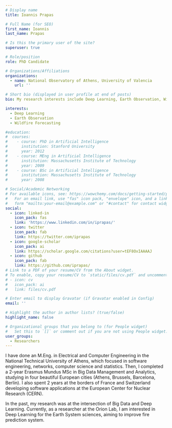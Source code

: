 ```yaml
---
# Display name
title: Ioannis Prapas

# Full Name (for SEO)
first_name: Ioannis
last_name: Prapas

# Is this the primary user of the site?
superuser: true

# Role/position
role: PhD Candidate

# Organizations/Affiliations
organizations:
  - name: National Observatory of Athens, University of Valencia
    url: ''

# Short bio (displayed in user profile at end of posts)
bio: My research interests include Deep Learning, Earth Observation, Wildfire Forecasting, Modeling Earth System Dynamics.

interests:
  - Deep Learning
  - Earth Observation
  - Wildfire Forecasting

#education:
#  courses:
#    - course: PhD in Artificial Intelligence
#      institution: Stanford University
#      year: 2012
#    - course: MEng in Artificial Intelligence
#      institution: Massachusetts Institute of Technology
#      year: 2009
#    - course: BSc in Artificial Intelligence
#      institution: Massachusetts Institute of Technology
#      year: 2008

# Social/Academic Networking
# For available icons, see: https://wowchemy.com/docs/getting-started/page-builder/#icons
#   For an email link, use "fas" icon pack, "envelope" icon, and a link in the
#   form "mailto:your-email@example.com" or "#contact" for contact widget.
social:
  - icon: linked-in
    icon_pack: fas
    link: 'https://www.linkedin.com/in/iprapas/'
  - icon: twitter
    icon_pack: fab
    link: https://twitter.com/iprapas
  - icon: google-scholar
    icon_pack: ai
    link: https://scholar.google.com/citations?user=tEF8OxIAAAAJ
  - icon: github
    icon_pack: fab
    link: https://github.com/iprapas/
# Link to a PDF of your resume/CV from the About widget.
# To enable, copy your resume/CV to `static/files/cv.pdf` and uncomment the lines below.
# - icon: cv
#   icon_pack: ai
#   link: files/cv.pdf

# Enter email to display Gravatar (if Gravatar enabled in Config)
email: ''

# Highlight the author in author lists? (true/false)
highlight_name: false

# Organizational groups that you belong to (for People widget)
#   Set this to `[]` or comment out if you are not using People widget.
user_groups:
  - Researchers
---
```


I have done an M.Eng. in Electrical and Computer Engineering in the National Technical University of Athens, which focused in software engineering, networks, computer science and statistics. Then, I completed a 2-year Erasmus Mundus MSc in Big Data Management and Analytics, studying in four beautiful European cities (Athens, Brussels, Barcelona, Berlin). I also spent 2 years at the borders of France and Switzerland developing software applications at the European Center for Nuclear Research (CERN).

In the past, my research was at the intersection of Big Data and Deep Learning. Currently, as a researcher at the Orion Lab, I am interested in Deep Learning for the Earth System sciences, aiming to improve fire prediction system.